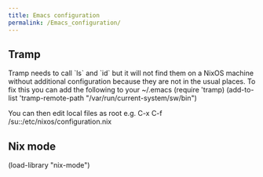 ```yaml
---
title: Emacs configuration
permalink: /Emacs_configuration/
---
```


Tramp
-----

Tramp needs to call \`ls\` and \`id\` but it will not find them on a NixOS machine without additional configuration because they are not in the usual places. To fix this you can add the following to your ~/.emacs (require 'tramp) (add-to-list 'tramp-remote-path "/var/run/current-system/sw/bin")

You can then edit local files as root e.g. C-x C-f /su::/etc/nixos/configuration.nix

Nix mode
--------

(load-library "nix-mode")